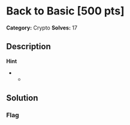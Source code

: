 # Back to Basic [500 pts]

**Category:** Crypto
**Solves:** 17

## Description
>

**Hint**
* -

## Solution

### Flag

